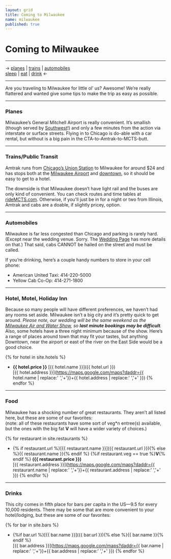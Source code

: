 ```yaml
---
layout: grid
title: Coming to Milwaukee
name: milwaukee
published: true
---
```


# Coming to Milwaukee

---
-> [planes](#planes) | [trains](#trains) | [automobiles](#automobiles)  
[sleep](#sleep) | [eat](#eat) | [drink](#drink) <-

---

Are you traveling to Milwaukee for little ol’ us? Awesome! We’re really flattered
and wanted give some tips to make the trip as easy as possible.

---

<a name="planes"></a>

### Planes

Milwaukee’s General Mitchell Airport is really convenient. It’s smallish (though
served by [Southwest](http://southwest.com/)!) and only a few minutes from the action
via interstate or surface streets. Flying in to Chicago is do-able with a car rental,
but without is a big pain in the CTA-to-Amtrak-to-MCTS-butt.

---

<a name="trains"></a>

### Trains/Public Transit

Amtrak runs from [Chicago’s Union Station](http://www.amtrak.com/servlet/ContentServer?pagename=am/am2Station/Station_Page&code=CHI)
to Milwaukee for around $24 and has stops both at the [Milwaukee Airport](http://www.amtrak.com/servlet/ContentServer?pagename=am/am2Station/Station_Page&code=MKA)
and [downtown](http://www.amtrak.com/servlet/ContentServer?pagename=am/am2Station/Station_Page&code=MKE),
so it should be easy to get to a hotel.

The downside is that Milwaukee doesn’t have light rail and the buses are only kind
of convenient. You can check routes and time tables at [rideMCTS.com](http://ridemcts.com/).
Otherwise, if you'll just be in for a night or two from Illinois, Amtrak and cabs
are a doable, if slightly pricey, option.

---

<a name="automobiles"></a>

### Automobiles

Milwaukee is far less congested than Chicago and parking is rarely hard. (Except
near the wedding venue. Sorry. The [Wedding Page](/wedding/) has more details on
that.) That said, cabs CANNOT be hailed on the street and must be called.

If you’re drinking, here’s a couple handy numbers to store in your cell phone:

- American United Taxi: 414-220-5000
- Yellow Cab Co-Op: 414-271-1800

---

<a name="sleep"></a>

### Hotel, Motel, Holiday Inn

Because so many people will have different preferences, we haven’t had any rooms
set aside. Milwaukee isn’t a big city and it’s pretty quick to get around. _Please
note, our wedding will be the same weekend as the [Milwaukee Air and Water Show](http://www.milwaukeeairshow.com/),
so **last minute bookings may be difficult**._ Also, some hotels have a three night
minimum because of the show. Here’s a range of places around town that may fit your
tastes, but anything Downtown, near the airport or east of the river on the East
Side would be a good choice. 

{% for hotel in site.hotels %}
- **{{ hotel.price }}** [{{ hotel.name }}]({{ hotel.url }})  
[{{ hotel.address }}](https://maps.google.com/maps?daddr={{ hotel.name | replace:' ','+'}}+{{ hotel.address | replace:' ','+' }})
{% endfor %}

---

 <a name="eat"></a>

### Food

Milwaukee has a shocking number of great restaurants. They aren’t all listed here,
but these are some of our favorites:  
(note: all of these restaurants have some sort of veg*n entree(s) available, but 
the ones with the big fat **V** will have a wider variety of choices.)

{% for restaurant in site.restaurants %}
- {% if restaurant.url %}[{{ restaurant.name }}]({{ restaurant.url }}){% else %}{{ restaurant.name }}{% endif %} {%if restaurant.veg == true %}**V**{% endif %} **({{ restaurant.price }})**  
[{{ restaurant.address }}](https://maps.google.com/maps?daddr={{ restaurant.name | replace:' ','+'}}+{{ restaurant.address | replace:' ','+' }})
{% endfor %}

---

<a name="drink"></a>

### Drinks

This city comes in fifth place for bars per capita in the US—9.5 for every 10,000
residents. There may be some that are more convenient to your hotel/lodging, but
these are some of our favorites:

{% for bar in site.bars %}
- {%if bar.url %}[{{ bar.name }}]({{ bar.url }}){% else %}{{ bar.name }}{% endif %}  
[{{ bar.address }}](https://maps.google.com/maps?daddr={{ bar.name | replace:' ','+'}}+{{ bar.address | replace:' ','+' }})
{% endfor %}  
